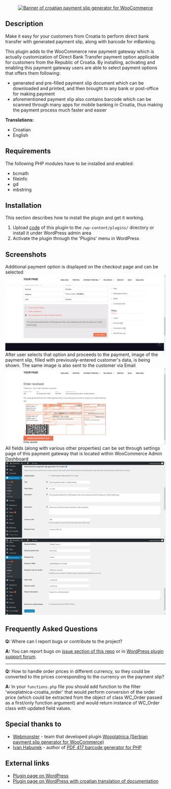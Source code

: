 <p align="center"><a href="https://wordpress.org/plugins/croatian-payment-slip-generator-for-woocommerce/"><img src="https://raw.githubusercontent.com/marlevak/Croatian-payment-slip-generator-for-WooCommerce/master/images/banner-1544x500.png" alt="Banner of croatian payment slip generator for WooCommerce"></a></p>

## Description

Make it easy for your customers from Croatia to perform direct bank transfer with generated payment slip, along with barcode for mBanking.

This plugin adds to the WooCommerce new payment gateway which is actually customization of Direct Bank Transfer payment option applicable for customers from the Republic of Croatia.
By installing, activating and enabling this payment gateway users are able to select payment options that offers them following:

* generated and pre-filled payment slip document which can be downloaded and printed, and then brought to any bank or post-office for making payment
* aforementioned payment slip also contains barcode which can be scanned through many apps for mobile banking in Croatia, thus making the payment process much faster and easier

**Translations:**

* Croatian
* English


## Requirements
The following PHP modules have to be installed and enabled:
* bcmath
* fileinfo
* gd
* mbstring


## Installation

This section describes how to install the plugin and get it working.


1. Upload [code](https://github.com/marlevak/Croatian-payment-slip-generator-for-WooCommerce/releases/latest) of this plugin to the `/wp-content/plugins/` directory or install it under WordPress admin area
2. Activate the plugin through the 'Plugins' menu in WordPress


## Screenshots

Additional payment option is displayed on the checkout page and can be selected<br/>
![payment option on checkout page](/images/screenshot-1.png)<br/>
After user selects that option and proceeds to the payment, image of the payment slip, filled with previously-entered customer's data, is being shown. The same image is also sent to the customer via Email<br/>
![payment slip and barcode preview](/images/screenshot-2.png)<br/>
All fields (along with various other properties) can be set through settings page of this payment gateway that is located within WooCommerce Admin Dashboard
![payment option settings part 1](/images/screenshot-3.png)<br/>
![payment option settings part 2](/images/screenshot-4.png)<br/>


## Frequently Asked Questions

**Q:** Where can I report bugs or contribute to the project?

**A:** You can report bugs on [issue section of this repo](https://github.com/marlevak/croatian-payment-slip-generator-for-woocommerce/issues) or in [WordPress plugin support forum](https://wordpress.org/support/plugin/croatian-payment-slip-generator-for-woocommerce).
___
**Q:** How to handle order prices in different currency, so they could be converted to the prices corresponding to the currency on the payment slip?

**A:** In your `functions.php` file you should add function to the filter 'wooplatnica-croatia_order' that would perform conversion of the order price (which could be extracted from the object of class WC_Order passed as a first/only function argument) and would return instance of WC_Order class with updated field values.

## Special thanks to

* [Webmonster](https://webmonster.rs/) - team that developed plugin [Wooplatnica (Serbian payment slip generator for WooCommerce)](https://wordpress.org/plugins/wooplatnica/)
* [Ivan Habunek](https://github.com/ihabunek) - author of [PDF 417 barcode generator for PHP](https://github.com/ihabunek/pdf417-php)

## External links
* [Plugin page on WordPress](https://wordpress.org/plugins/croatian-payment-slip-generator-for-woocommerce/)
* [Plugin page on WordPress with croatian translation of documentation](https://hr.wordpress.org/plugins/croatian-payment-slip-generator-for-woocommerce/)
